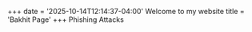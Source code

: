 +++
date = '2025-10-14T12:14:37-04:00'
Welcome to my website
title = 'Bakhit Page'
+++
Phishing Attacks